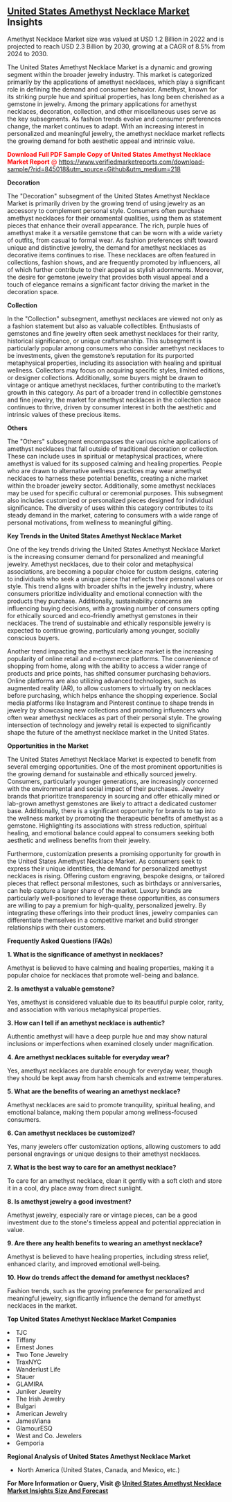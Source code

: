 <h2><a href="https://www.verifiedmarketreports.com/download-sample/?rid=845018&amp;utm_source=Github&amp;utm_medium=218" target="_blank">United States Amethyst Necklace Market</a> Insights</h2><p>Amethyst Necklace Market size was valued at USD 1.2 Billion in 2022 and is projected to reach USD 2.3 Billion by 2030, growing at a CAGR of 8.5% from 2024 to 2030.</p><p><p>The United States Amethyst Necklace Market is a dynamic and growing segment within the broader jewelry industry. This market is categorized primarily by the applications of amethyst necklaces, which play a significant role in defining the demand and consumer behavior. Amethyst, known for its striking purple hue and spiritual properties, has long been cherished as a gemstone in jewelry. Among the primary applications for amethyst necklaces, decoration, collection, and other miscellaneous uses serve as the key subsegments. As fashion trends evolve and consumer preferences change, the market continues to adapt. With an increasing interest in personalized and meaningful jewelry, the amethyst necklace market reflects the growing demand for both aesthetic appeal and intrinsic value. <p><span class=""><span style="color: #ff0000;"><strong>Download Full PDF Sample Copy of United States Amethyst Necklace Market Report</strong> @ </span><a href="https://www.verifiedmarketreports.com/download-sample/?rid=845018&amp;utm_source=Github&amp;utm_medium=218" target="_blank">https://www.verifiedmarketreports.com/download-sample/?rid=845018&amp;utm_source=Github&amp;utm_medium=218</a></span></p></p> <p><strong>Decoration</strong></p> <p>The "Decoration" subsegment of the United States Amethyst Necklace Market is primarily driven by the growing trend of using jewelry as an accessory to complement personal style. Consumers often purchase amethyst necklaces for their ornamental qualities, using them as statement pieces that enhance their overall appearance. The rich, purple hues of amethyst make it a versatile gemstone that can be worn with a wide variety of outfits, from casual to formal wear. As fashion preferences shift toward unique and distinctive jewelry, the demand for amethyst necklaces as decorative items continues to rise. These necklaces are often featured in collections, fashion shows, and are frequently promoted by influencers, all of which further contribute to their appeal as stylish adornments. Moreover, the desire for gemstone jewelry that provides both visual appeal and a touch of elegance remains a significant factor driving the market in the decoration space.</p> <p><strong>Collection</strong></p> <p>In the "Collection" subsegment, amethyst necklaces are viewed not only as a fashion statement but also as valuable collectibles. Enthusiasts of gemstones and fine jewelry often seek amethyst necklaces for their rarity, historical significance, or unique craftsmanship. This subsegment is particularly popular among consumers who consider amethyst necklaces to be investments, given the gemstone’s reputation for its purported metaphysical properties, including its association with healing and spiritual wellness. Collectors may focus on acquiring specific styles, limited editions, or designer collections. Additionally, some buyers might be drawn to vintage or antique amethyst necklaces, further contributing to the market’s growth in this category. As part of a broader trend in collectible gemstones and fine jewelry, the market for amethyst necklaces in the collection space continues to thrive, driven by consumer interest in both the aesthetic and intrinsic values of these precious items.</p> <p><strong>Others</strong></p> <p>The "Others" subsegment encompasses the various niche applications of amethyst necklaces that fall outside of traditional decoration or collection. These can include uses in spiritual or metaphysical practices, where amethyst is valued for its supposed calming and healing properties. People who are drawn to alternative wellness practices may wear amethyst necklaces to harness these potential benefits, creating a niche market within the broader jewelry sector. Additionally, some amethyst necklaces may be used for specific cultural or ceremonial purposes. This subsegment also includes customized or personalized pieces designed for individual significance. The diversity of uses within this category contributes to its steady demand in the market, catering to consumers with a wide range of personal motivations, from wellness to meaningful gifting.</p> <p><strong>Key Trends in the United States Amethyst Necklace Market</strong></p> <p>One of the key trends driving the United States Amethyst Necklace Market is the increasing consumer demand for personalized and meaningful jewelry. Amethyst necklaces, due to their color and metaphysical associations, are becoming a popular choice for custom designs, catering to individuals who seek a unique piece that reflects their personal values or style. This trend aligns with broader shifts in the jewelry industry, where consumers prioritize individuality and emotional connection with the products they purchase. Additionally, sustainability concerns are influencing buying decisions, with a growing number of consumers opting for ethically sourced and eco-friendly amethyst gemstones in their necklaces. The trend of sustainable and ethically responsible jewelry is expected to continue growing, particularly among younger, socially conscious buyers.</p> <p>Another trend impacting the amethyst necklace market is the increasing popularity of online retail and e-commerce platforms. The convenience of shopping from home, along with the ability to access a wider range of products and price points, has shifted consumer purchasing behaviors. Online platforms are also utilizing advanced technologies, such as augmented reality (AR), to allow customers to virtually try on necklaces before purchasing, which helps enhance the shopping experience. Social media platforms like Instagram and Pinterest continue to shape trends in jewelry by showcasing new collections and promoting influencers who often wear amethyst necklaces as part of their personal style. The growing intersection of technology and jewelry retail is expected to significantly shape the future of the amethyst necklace market in the United States.</p> <p><strong>Opportunities in the Market</strong></p> <p>The United States Amethyst Necklace Market is expected to benefit from several emerging opportunities. One of the most prominent opportunities is the growing demand for sustainable and ethically sourced jewelry. Consumers, particularly younger generations, are increasingly concerned with the environmental and social impact of their purchases. Jewelry brands that prioritize transparency in sourcing and offer ethically mined or lab-grown amethyst gemstones are likely to attract a dedicated customer base. Additionally, there is a significant opportunity for brands to tap into the wellness market by promoting the therapeutic benefits of amethyst as a gemstone. Highlighting its associations with stress reduction, spiritual healing, and emotional balance could appeal to consumers seeking both aesthetic and wellness benefits from their jewelry.</p> <p>Furthermore, customization presents a promising opportunity for growth in the United States Amethyst Necklace Market. As consumers seek to express their unique identities, the demand for personalized amethyst necklaces is rising. Offering custom engraving, bespoke designs, or tailored pieces that reflect personal milestones, such as birthdays or anniversaries, can help capture a larger share of the market. Luxury brands are particularly well-positioned to leverage these opportunities, as consumers are willing to pay a premium for high-quality, personalized jewelry. By integrating these offerings into their product lines, jewelry companies can differentiate themselves in a competitive market and build stronger relationships with their customers.</p> <p><strong>Frequently Asked Questions (FAQs)</strong></p> <p><strong>1. What is the significance of amethyst in necklaces?</strong></p> <p>Amethyst is believed to have calming and healing properties, making it a popular choice for necklaces that promote well-being and balance.</p> <p><strong>2. Is amethyst a valuable gemstone?</strong></p> <p>Yes, amethyst is considered valuable due to its beautiful purple color, rarity, and association with various metaphysical properties.</p> <p><strong>3. How can I tell if an amethyst necklace is authentic?</strong></p> <p>Authentic amethyst will have a deep purple hue and may show natural inclusions or imperfections when examined closely under magnification.</p> <p><strong>4. Are amethyst necklaces suitable for everyday wear?</strong></p> <p>Yes, amethyst necklaces are durable enough for everyday wear, though they should be kept away from harsh chemicals and extreme temperatures.</p> <p><strong>5. What are the benefits of wearing an amethyst necklace?</strong></p> <p>Amethyst necklaces are said to promote tranquility, spiritual healing, and emotional balance, making them popular among wellness-focused consumers.</p> <p><strong>6. Can amethyst necklaces be customized?</strong></p> <p>Yes, many jewelers offer customization options, allowing customers to add personal engravings or unique designs to their amethyst necklaces.</p> <p><strong>7. What is the best way to care for an amethyst necklace?</strong></p> <p>To care for an amethyst necklace, clean it gently with a soft cloth and store it in a cool, dry place away from direct sunlight.</p> <p><strong>8. Is amethyst jewelry a good investment?</strong></p> <p>Amethyst jewelry, especially rare or vintage pieces, can be a good investment due to the stone's timeless appeal and potential appreciation in value.</p> <p><strong>9. Are there any health benefits to wearing an amethyst necklace?</strong></p> <p>Amethyst is believed to have healing properties, including stress relief, enhanced clarity, and improved emotional well-being.</p> <p><strong>10. How do trends affect the demand for amethyst necklaces?</strong></p> <p>Fashion trends, such as the growing preference for personalized and meaningful jewelry, significantly influence the demand for amethyst necklaces in the market.</p> </p><p><strong>Top United States Amethyst Necklace Market Companies</strong></p><div data-test-id=""><p><li>TJC</li><li> Tiffany</li><li> Ernest Jones</li><li> Two Tone Jewelry</li><li> TraxNYC</li><li> Wanderlust Life</li><li> Stauer</li><li> GLAMIRA</li><li> Juniker Jewelry</li><li> The Irish Jewelry</li><li> Bulgari</li><li> American Jewelry</li><li> JamesViana</li><li> GlamourESQ</li><li> West and Co. Jewelers</li><li> Gemporia</li></p><div><strong>Regional Analysis of&nbsp;United States Amethyst Necklace Market</strong></div><ul><li dir="ltr"><p dir="ltr">North America&nbsp;(United States, Canada, and Mexico, etc.)</p></li></ul><p><strong>For More Information or Query, Visit @&nbsp;</strong><strong><a href="https://www.verifiedmarketreports.com/product/amethyst-necklace-market/?utm_source=Github&amp;utm_medium=218" target="_blank">United States Amethyst Necklace Market Insights Size And Forecast</a></strong></p></div>
